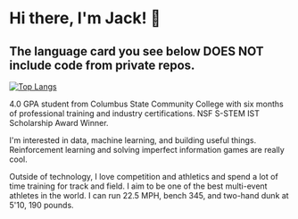 # Hi there, I'm Jack! 👋 
## The language card you see below DOES NOT include code from private repos. 

[![Top Langs](https://github-readme-stats.vercel.app/api/top-langs/?username=JackTVanDyke&size_weight=0.45&count_weight=0.55&hide_progress=true&hide=makefile&langs_count=8)](https://github.com/anuraghazra/github-readme-stats)

4.0 GPA student from Columbus State Community College with six months of professional training and industry certifications. NSF S-STEM IST Scholarship Award Winner. 

I'm interested in data, machine learning, and building useful things. Reinforcement learning and solving imperfect information games are really cool. 

Outside of technology, I love competition and athletics and spend a lot of time training for track and field. I aim to be one of the best multi-event athletes in the world. I can run 22.5 MPH, bench 345, and two-hand dunk at 5'10, 190 pounds. 

